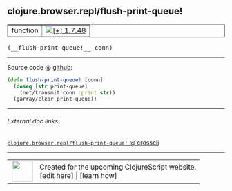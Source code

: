 ## clojure.browser.repl/flush-print-queue!



 <table border="1">
<tr>
<td>function</td>
<td><a href="https://github.com/cljsinfo/cljs-api-docs/tree/1.7.48"><img valign="middle" alt="[+] 1.7.48" title="Added in 1.7.48" src="https://img.shields.io/badge/+-1.7.48-lightgrey.svg"></a> </td>
</tr>
</table>


 <samp>
(__flush-print-queue!__ conn)<br>
</samp>

---







Source code @ [github](https://github.com/clojure/clojurescript/blob/r1.7.58/src/main/cljs/clojure/browser/repl.cljs#L33-L36):

```clj
(defn flush-print-queue! [conn]
  (doseq [str print-queue]
    (net/transmit conn :print str))
  (garray/clear print-queue))
```

<!--
Repo - tag - source tree - lines:

 <pre>
clojurescript @ r1.7.58
└── src
    └── main
        └── cljs
            └── clojure
                └── browser
                    └── <ins>[repl.cljs:33-36](https://github.com/clojure/clojurescript/blob/r1.7.58/src/main/cljs/clojure/browser/repl.cljs#L33-L36)</ins>
</pre>

-->

---



###### External doc links:

[`clojure.browser.repl/flush-print-queue!` @ crossclj](http://crossclj.info/fun/clojure.browser.repl.cljs/flush-print-queue%21.html)<br>

---

 <table>
<tr><td>
<img valign="middle" align="right" width="48px" src="http://i.imgur.com/Hi20huC.png">
</td><td>
Created for the upcoming ClojureScript website.<br>
[edit here] | [learn how]
</td></tr></table>

[edit here]:https://github.com/cljsinfo/cljs-api-docs/blob/master/cljsdoc/clojure.browser.repl/flush-print-queueBANG.cljsdoc
[learn how]:https://github.com/cljsinfo/cljs-api-docs/wiki/cljsdoc-files

<!--

This information was too distracting to show to readers, but I'll leave it
commented here since it is helpful to:

- pretty-print the data used to generate this document
- and show how to retrieve that data



The API data for this symbol:

```clj
{:ns "clojure.browser.repl",
 :name "flush-print-queue!",
 :type "function",
 :signature ["[conn]"],
 :source {:code "(defn flush-print-queue! [conn]\n  (doseq [str print-queue]\n    (net/transmit conn :print str))\n  (garray/clear print-queue))",
          :title "Source code",
          :repo "clojurescript",
          :tag "r1.7.58",
          :filename "src/main/cljs/clojure/browser/repl.cljs",
          :lines [33 36]},
 :full-name "clojure.browser.repl/flush-print-queue!",
 :full-name-encode "clojure.browser.repl/flush-print-queueBANG",
 :history [["+" "1.7.48"]]}

```

Retrieve the API data for this symbol:

```clj
;; from Clojure REPL
(require '[clojure.edn :as edn])
(-> (slurp "https://raw.githubusercontent.com/cljsinfo/cljs-api-docs/catalog/cljs-api.edn")
    (edn/read-string)
    (get-in [:symbols "clojure.browser.repl/flush-print-queue!"]))
```

-->
